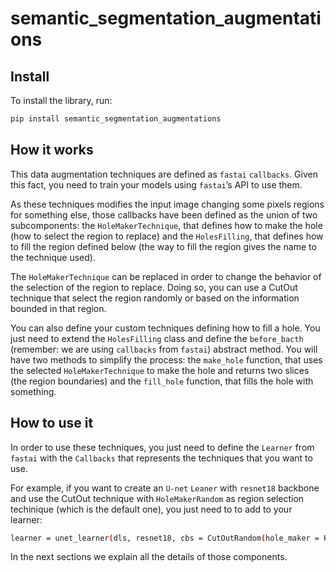 semantic_segmentation_augmentations
================

<!-- WARNING: THIS FILE WAS AUTOGENERATED! DO NOT EDIT! -->

## Install

To install the library, run:

``` sh
pip install semantic_segmentation_augmentations
```

## How it works

This data augmentation techniques are defined as `fastai` `callbacks`.
Given this fact, you need to train your models using `fastai`’s API to
use them.

As these techniques modifies the input image changing some pixels
regions for something else, those callbacks have been defined as the
union of two subcomponents: the `HoleMakerTechnique`, that defines how
to make the hole (how to select the region to replace) and the
`HolesFilling`, that defines how to fill the region defined below (the
way to fill the region gives the name to the technique used).

The `HoleMakerTechnique` can be replaced in order to change the behavior
of the selection of the region to replace. Doing so, you can use a
CutOut technique that select the region randomly or based on the
information bounded in that region.

You can also define your custom techniques defining how to fill a hole.
You just need to extend the `HolesFilling` class and define the
`before_bacth` (remember: we are using `callbacks` from `fastai`)
abstract method. You will have two methods to simplify the process: the
`make_hole` function, that uses the selected `HoleMakerTechnique` to
make the hole and returns two slices (the region boundaries) and the
`fill_hole` function, that fills the hole with something.

## How to use it

In order to use these techniques, you just need to define the `Learner`
from `fastai` with the `Callbacks` that represents the techniques that
you want to use.

For example, if you want to create an `U-net` `Leaner` with `resnet18`
backbone and use the CutOut technique with `HoleMakerRandom` as region
selection techinique (which is the default one), you just need to to add
to your learner:

``` sh
learner = unet_learner(dls, resnet18, cbs = CutOutRandom(hole_maker = HoleMakerRandom()))
```

In the next sections we explain all the details of those components.
